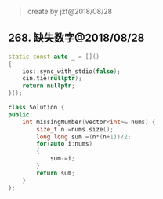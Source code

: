 >create by jzf@2018/08/28
## 268. 缺失数字@2018/08/28
```c++
static const auto _ = []()
{
    ios::sync_with_stdio(false);
    cin.tie(nullptr);
    return nullptr;
}();

class Solution {
public:
    int missingNumber(vector<int>& nums) {
        size_t n =nums.size();
        long long sum =(n*(n+1))/2;
        for(auto i:nums)
        {
            sum-=i;
        }
        return sum;
    }
};
```